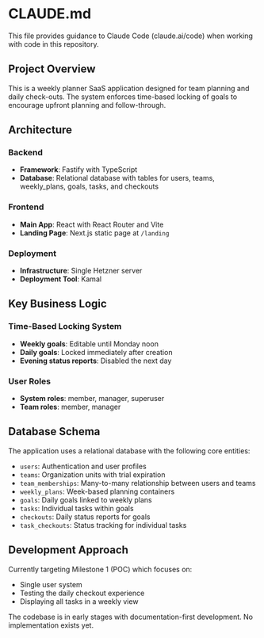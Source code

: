 # CLAUDE.md

This file provides guidance to Claude Code (claude.ai/code) when working with code in this repository.

## Project Overview

This is a weekly planner SaaS application designed for team planning and daily check-outs. The system enforces time-based locking of goals to encourage upfront planning and follow-through.

## Architecture

### Backend
- **Framework**: Fastify with TypeScript
- **Database**: Relational database with tables for users, teams, weekly_plans, goals, tasks, and checkouts

### Frontend
- **Main App**: React with React Router and Vite
- **Landing Page**: Next.js static page at `/landing`

### Deployment
- **Infrastructure**: Single Hetzner server
- **Deployment Tool**: Kamal

## Key Business Logic

### Time-Based Locking System
- **Weekly goals**: Editable until Monday noon
- **Daily goals**: Locked immediately after creation
- **Evening status reports**: Disabled the next day

### User Roles
- **System roles**: member, manager, superuser
- **Team roles**: member, manager

## Database Schema

The application uses a relational database with the following core entities:
- `users`: Authentication and user profiles
- `teams`: Organization units with trial expiration
- `team_memberships`: Many-to-many relationship between users and teams
- `weekly_plans`: Week-based planning containers
- `goals`: Daily goals linked to weekly plans
- `tasks`: Individual tasks within goals
- `checkouts`: Daily status reports for goals
- `task_checkouts`: Status tracking for individual tasks

## Development Approach

Currently targeting Milestone 1 (POC) which focuses on:
- Single user system
- Testing the daily checkout experience
- Displaying all tasks in a weekly view

The codebase is in early stages with documentation-first development. No implementation exists yet.